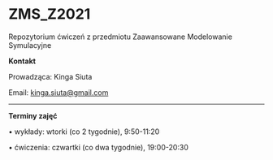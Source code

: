 # ZMS_Z2021
Repozytorium ćwiczeń z przedmiotu Zaawansowane Modelowanie Symulacyjne

**Kontakt**

Prowadząca: Kinga Siuta

Email: kinga.siuta@gmail.com

---
**Terminy zajęć**

• wykłady: wtorki (co 2 tygodnie), 9:50-11:20

• ćwiczenia: czwartki (co dwa tygodnie), 19:00-20:30
